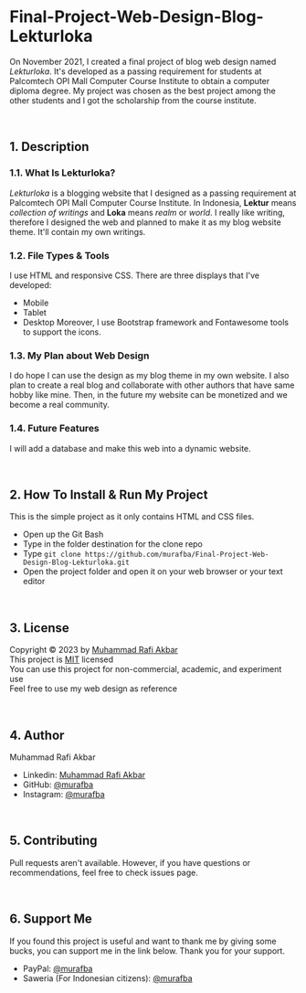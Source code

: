 # Final-Project-Web-Design-Blog-Lekturloka
On November 2021, I created a final project of blog web design named _Lekturloka_. It's developed as a passing requirement for students at Palcomtech OPI Mall Computer Course Institute to obtain a computer diploma degree. My project was chosen as the best project among the other students and I got the scholarship from the course institute.

<br>

## 1. Description
### 1.1. What Is Lekturloka?
*Lekturloka* is a blogging website that I designed as a passing requirement at Palcomtech OPI Mall Computer Course Institute. In Indonesia, **Lektur** means *collection of writings* and **Loka** means *realm* or *world*. I really like writing, therefore I designed the web and planned to make it as my blog website theme. It'll contain my own writings.

### 1.2. File Types & Tools
I use HTML and responsive CSS. There are three displays that I've developed:
- Mobile
- Tablet
- Desktop
  Moreover, I use Bootstrap framework and Fontawesome tools to support the icons.

### 1.3. My Plan about Web Design 
I do hope I can use the design as my blog theme in my own website. I also plan to create a real blog and collaborate with other authors that have same hobby like mine. Then, in the future my website can be monetized and we become a real community.

### 1.4. Future Features
I will add a database and make this web into a dynamic website.

<br>

## 2. How To Install & Run My Project
This is the simple project as it only contains HTML and CSS files.
- Open up the Git Bash
- Type in the folder destination for the clone repo
- Type `git clone https://github.com/murafba/Final-Project-Web-Design-Blog-Lekturloka.git`
- Open the project folder and open it on your web browser or your text editor

<br>

## 3. License
Copyright &copy; 2023 by [Muhammad Rafi Akbar](https://github.com/murafba)<br>
This project is [MIT](https://github.com/murafba/Final-Project-Web-Design-Blog-Lekturloka/blob/main/LICENSE) licensed<br>
You can use this project for non-commercial, academic, and experiment use<br>
Feel free to use my web design as reference

<br>

## 4. Author
Muhammad Rafi Akbar
- Linkedin: [Muhammad Rafi Akbar](https://linkedin.com/in/murafba)
- GitHub: [@murafba](https://github.com/murafba)
- Instagram: [@murafba](https://instagram.com/murafba)

<br>

## 5. Contributing
Pull requests aren't available. However, if you have questions or recommendations, feel free to check issues page.

<br>

## 6. Support Me
If you found this project is useful and want to thank me by giving some bucks, you can support me in the link below. Thank you for your support.
- PayPal: [@murafba](https://paypal.me/murafba)
- Saweria (For Indonesian citizens): [@murafba](https://saweria.co/murafba)

